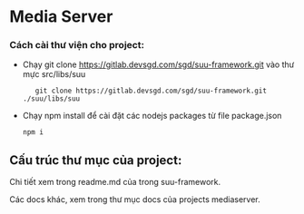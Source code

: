 # Media Server

### Cách cài thư viện cho project:

- Chạy git clone https://gitlab.devsgd.com/sgd/suu-framework.git vào thư mực src/libs/suu

  ```
     git clone https://gitlab.devsgd.com/sgd/suu-framework.git ./suu/libs/suu
  ```
- Chạy npm install để cài đặt các nodejs packages từ file package.json

  ```
  npm i
  ```

## Cấu trúc thư mục của project:

Chi tiết xem trong readme.md của trong suu-framework.

Các docs khác, xem trong thư mục docs của projects mediaserver.